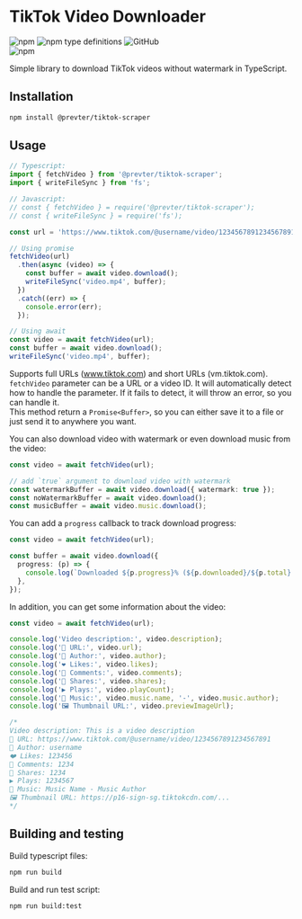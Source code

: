 # TikTok Video Downloader

![npm](https://img.shields.io/npm/v/%40prevter%2Ftiktok-scraper)
![npm type definitions](https://img.shields.io/npm/types/%40prevter%2Ftiktok-scraper)
![GitHub](https://img.shields.io/github/license/prevter/tiktok-scraper)  
![npm](https://nodei.co/npm/%40prevter%2Ftiktok-scraper.png)

Simple library to download TikTok videos without watermark in TypeScript.

## Installation

```bash
npm install @prevter/tiktok-scraper
```

## Usage

```ts
// Typescript:
import { fetchVideo } from '@prevter/tiktok-scraper';
import { writeFileSync } from 'fs';

// Javascript:
// const { fetchVideo } = require('@prevter/tiktok-scraper');
// const { writeFileSync } = require('fs');

const url = 'https://www.tiktok.com/@username/video/1234567891234567891';

// Using promise
fetchVideo(url)
  .then(async (video) => {
    const buffer = await video.download();
    writeFileSync('video.mp4', buffer);
  })
  .catch((err) => {
    console.error(err);
  });

// Using await
const video = await fetchVideo(url);
const buffer = await video.download();
writeFileSync('video.mp4', buffer);
```

Supports full URLs (www.tiktok.com) and short URLs (vm.tiktok.com).  
`fetchVideo` parameter can be a URL or a video ID. It will automatically detect how to handle the parameter. If it fails to detect, it will throw an error, so you can handle it.  
This method return a `Promise<Buffer>`, so you can either save it to a file or just send it to anywhere you want.

You can also download video with watermark or even download music from the video:

```ts
const video = await fetchVideo(url);

// add `true` argument to download video with watermark
const watermarkBuffer = await video.download({ watermark: true });
const noWatermarkBuffer = await video.download();
const musicBuffer = await video.music.download();
```

You can add a `progress` callback to track download progress:

```ts
const video = await fetchVideo(url);

const buffer = await video.download({
  progress: (p) => {
    console.log(`Downloaded ${p.progress}% (${p.downloaded}/${p.total} bytes)`);
  },
});
```

In addition, you can get some information about the video:

```ts
const video = await fetchVideo(url);

console.log('Video description:', video.description);
console.log('🔗 URL:', video.url);
console.log('👤 Author:', video.author);
console.log('❤️ Likes:', video.likes);
console.log('💬 Comments:', video.comments);
console.log('🔁 Shares:', video.shares);
console.log('▶️ Plays:', video.playCount);
console.log('🎵 Music:', video.music.name, '-', video.music.author);
console.log('🖼️ Thumbnail URL:', video.previewImageUrl);

/*
Video description: This is a video description
🔗 URL: https://www.tiktok.com/@username/video/1234567891234567891
👤 Author: username
❤️ Likes: 123456
💬 Comments: 1234
🔁 Shares: 1234
▶️ Plays: 1234567
🎵 Music: Music Name - Music Author
🖼️ Thumbnail URL: https://p16-sign-sg.tiktokcdn.com/...
*/
```

## Building and testing

Build typescript files:

```bash
npm run build
```

Build and run test script:

```bash
npm run build:test
```
